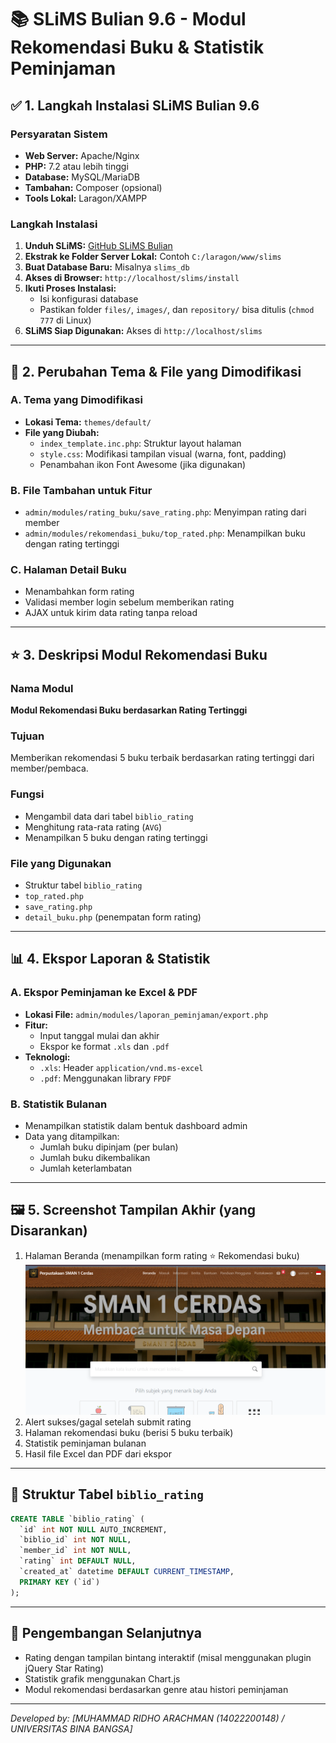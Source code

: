 # 📚 SLiMS Bulian 9.6 - Modul Rekomendasi Buku & Statistik Peminjaman

## ✅ 1. Langkah Instalasi SLiMS Bulian 9.6

### Persyaratan Sistem

- **Web Server:** Apache/Nginx
- **PHP:** 7.2 atau lebih tinggi
- **Database:** MySQL/MariaDB
- **Tambahan:** Composer (opsional)
- **Tools Lokal:** Laragon/XAMPP

### Langkah Instalasi

1. **Unduh SLiMS:** [GitHub SLiMS Bulian](https://github.com/slims/slims9_bulian)
2. **Ekstrak ke Folder Server Lokal:** Contoh `C:/laragon/www/slims`
3. **Buat Database Baru:** Misalnya `slims_db`
4. **Akses di Browser:** `http://localhost/slims/install`
5. **Ikuti Proses Instalasi:**
   - Isi konfigurasi database
   - Pastikan folder `files/`, `images/`, dan `repository/` bisa ditulis (`chmod 777` di Linux)
6. **SLiMS Siap Digunakan:** Akses di `http://localhost/slims`

---

## 🎨 2. Perubahan Tema & File yang Dimodifikasi

### A. Tema yang Dimodifikasi

- **Lokasi Tema:** `themes/default/`
- **File yang Diubah:**
  - `index_template.inc.php`: Struktur layout halaman
  - `style.css`: Modifikasi tampilan visual (warna, font, padding)
  - Penambahan ikon Font Awesome (jika digunakan)

### B. File Tambahan untuk Fitur

- `admin/modules/rating_buku/save_rating.php`: Menyimpan rating dari member
- `admin/modules/rekomendasi_buku/top_rated.php`: Menampilkan buku dengan rating tertinggi

### C. Halaman Detail Buku

- Menambahkan form rating
- Validasi member login sebelum memberikan rating
- AJAX untuk kirim data rating tanpa reload

---

## ⭐ 3. Deskripsi Modul Rekomendasi Buku

### Nama Modul

**Modul Rekomendasi Buku berdasarkan Rating Tertinggi**

### Tujuan

Memberikan rekomendasi 5 buku terbaik berdasarkan rating tertinggi dari member/pembaca.

### Fungsi

- Mengambil data dari tabel `biblio_rating`
- Menghitung rata-rata rating (`AVG`)
- Menampilkan 5 buku dengan rating tertinggi

### File yang Digunakan

- Struktur tabel `biblio_rating`
- `top_rated.php`
- `save_rating.php`
- `detail_buku.php` (penempatan form rating)

---

## 📊 4. Ekspor Laporan & Statistik

### A. Ekspor Peminjaman ke Excel & PDF

- **Lokasi File:** `admin/modules/laporan_peminjaman/export.php`
- **Fitur:**
  - Input tanggal mulai dan akhir
  - Ekspor ke format `.xls` dan `.pdf`
- **Teknologi:**
  - `.xls`: Header `application/vnd.ms-excel`
  - `.pdf`: Menggunakan library `FPDF`

### B. Statistik Bulanan

- Menampilkan statistik dalam bentuk dashboard admin
- Data yang ditampilkan:
  - Jumlah buku dipinjam (per bulan)
  - Jumlah buku dikembalikan
  - Jumlah keterlambatan

---

## 🖼 5. Screenshot Tampilan Akhir (yang Disarankan)

1. Halaman Beranda (menampilkan form rating ⭐ Rekomendasi buku)
   ![Nama Gambar](./1.png)
2. Alert sukses/gagal setelah submit rating
3. Halaman rekomendasi buku (berisi 5 buku terbaik)
4. Statistik peminjaman bulanan
5. Hasil file Excel dan PDF dari ekspor

---

## 📂 Struktur Tabel `biblio_rating`

```sql
CREATE TABLE `biblio_rating` (
  `id` int NOT NULL AUTO_INCREMENT,
  `biblio_id` int NOT NULL,
  `member_id` int NOT NULL,
  `rating` int DEFAULT NULL,
  `created_at` datetime DEFAULT CURRENT_TIMESTAMP,
  PRIMARY KEY (`id`)
);
```

---

## 🚀 Pengembangan Selanjutnya

- Rating dengan tampilan bintang interaktif (misal menggunakan plugin jQuery Star Rating)
- Statistik grafik menggunakan Chart.js
- Modul rekomendasi berdasarkan genre atau histori peminjaman

---

_Developed by: [MUHAMMAD RIDHO ARACHMAN (14022200148) / UNIVERSITAS BINA BANGSA]_
